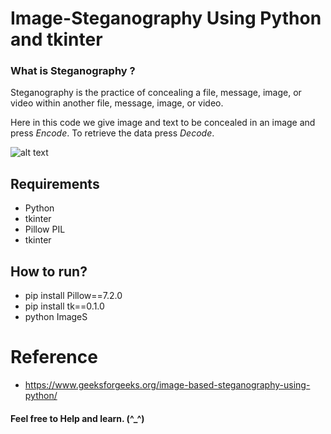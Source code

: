 # Image-Steganography Using Python and tkinter
###  What is Steganography ?
Steganography is the practice of concealing a file, message, image, or video within another file, message, image, or video.


Here in this code we give image and text to be concealed in an image and press *Encode*. To  retrieve the data press *Decode*.

![alt text](https://github.com/Helium-He/Image-Steganography/raw/master/Image%20Steganography/Screenshot.png)
 
 ## Requirements
 * Python
 * tkinter
 * Pillow PIL 
 * tkinter
 ## How to run?
 * pip install Pillow==7.2.0
 * pip install tk==0.1.0
 * python ImageS


# Reference
* https://www.geeksforgeeks.org/image-based-steganography-using-python/

#### Feel free to Help and learn. (^_^)
